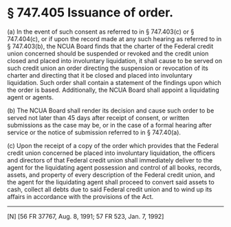# § 747.405   Issuance of order.

(a) In the event of such consent as referred to in § 747.403(c) or § 747.404(c), or if upon the record made at any such hearing as referred to in § 747.403(b), the NCUA Board finds that the charter of the Federal credit union concerned should be suspended or revoked and the credit union closed and placed into involuntary liquidation, it shall cause to be served on such credit union an order directing the suspension or revocation of its charter and directing that it be closed and placed into involuntary liquidation. Such order shall contain a statement of the findings upon which the order is based. Additionally, the NCUA Board shall appoint a liquidating agent or agents. 


(b) The NCUA Board shall render its decision and cause such order to be served not later than 45 days after receipt of consent, or written submissions as the case may be, or in the case of a formal hearing after service or the notice of submission referred to in § 747.40(a). 


(c) Upon the receipt of a copy of the order which provides that the Federal credit union concerned be placed into involuntary liquidation, the officers and directors of that Federal credit union shall immediately deliver to the agent for the liquidating agent possession and control of all books, records, assets, and property of every description of the Federal credit union, and the agent for the liquidating agent shall proceed to convert said assets to cash, collect all debts due to said Federal credit union and to wind up its affairs in accordance with the provisions of the Act. 



---

[N] [56 FR 37767, Aug. 8, 1991; 57 FR 523, Jan. 7, 1992]




